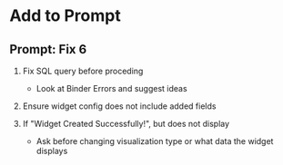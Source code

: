 # Add to Prompt

## Prompt: Fix 6

1. Fix SQL query before proceding

   - Look at Binder Errors and suggest ideas

2. Ensure widget config does not include added fields

3. If "Widget Created Successfully!", but does not display
   - Ask before changing visualization type or what data the widget displays
